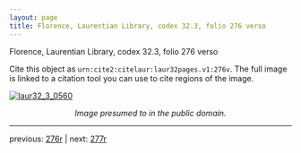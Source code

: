 ```yaml
---
layout: page
title: Florence, Laurentian Library, codex 32.3, folio 276 verso
---
```


Florence, Laurentian Library, codex 32.3, folio 276 verso

Cite this object as `urn:cite2:citelaur:laur32pages.v1:276v`.  The full image is linked to a citation tool you can use to cite regions of the image.

[![laur32_3_0560](http://www.homermultitext.org/iipsrv?IIIF=/project/homer/pyramidal/deepzoom/citelaur/laur32imgs/v1/laur32_3_0560.tif/full/800,/0/default.jpg)](http://www.homermultitext.org/ict2/?urn=urn:cite2:citelaur:laur32imgs.v1:laur32_3_0560) 

<p style="text-align: center; font-style: italic;">Image presumed to in the public domain.</p>

---

previous: [276r](../276r/) | next: [277r](../277r/)